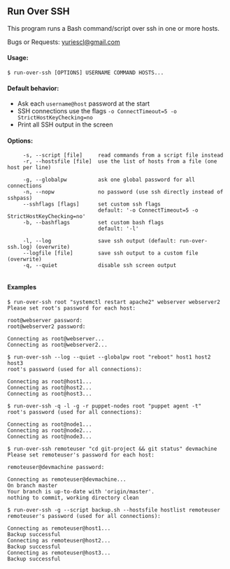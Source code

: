 ## Run Over SSH

This program runs a Bash command/script over ssh in one or more hosts.

Bugs or Requests: yuriescl@gmail.com

#### Usage:
```
$ run-over-ssh [OPTIONS] USERNAME COMMAND HOSTS...
```

#### Default behavior:

* Ask each `username@host` password at the start
* SSH connections use the flags `-o ConnectTimeout=5 -o StrictHostKeyChecking=no`
* Print all SSH output in the screen

#### Options:
```
     -s, --script [file]     read commands from a script file instead
     -r, --hostsfile [file]  use the list of hosts from a file (one host per line)
  
     -g, --globalpw          ask one global password for all connections
     -n, --nopw              no password (use ssh directly instead of sshpass)
     --sshflags [flags]      set custom ssh flags
                             default: '-o ConnectTimeout=5 -o StrictHostKeyChecking=no'
     -b, --bashflags         set custom bash flags
                             default: '-l'
  
     -l, --log               save ssh output (default: run-over-ssh.log) (overwrite)
     --logfile [file]        save ssh output to a custom file (overwrite)
     -q, --quiet             disable ssh screen output
  
```

#### Examples
```
$ run-over-ssh root "systemctl restart apache2" webserver webserver2
Please set root's password for each host:

root@webserver password: 
root@webserver2 password: 

Connecting as root@webserver...
Connecting as root@webserver2...
```
```
$ run-over-ssh --log --quiet --globalpw root "reboot" host1 host2 host3
root's password (used for all connections):

Connecting as root@host1...
Connecting as root@host2...
Connecting as root@host3...
```
```
$ run-over-ssh -q -l -g -r puppet-nodes root "puppet agent -t"
root's password (used for all connections):

Connecting as root@node1...
Connecting as root@node2...
Connecting as root@node3...
```
```
$ run-over-ssh remoteuser "cd git-project && git status" devmachine
Please set remoteuser's password for each host:

remoteuser@devmachine password: 

Connecting as remoteuser@devmachine...
On branch master
Your branch is up-to-date with 'origin/master'.
nothing to commit, working directory clean
```
```
$ run-over-ssh -g --script backup.sh --hostsfile hostlist remoteuser
remoteuser's password (used for all connections):

Connecting as remoteuser@host1...
Backup successful
Connecting as remoteuser@host2...
Backup successful
Connecting as remoteuser@host3...
Backup successful
```
